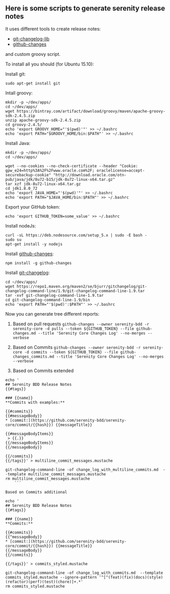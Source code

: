 ## Here is some scripts to generate serenity release notes

It uses different tools to create release notes: 

* [git-changelog-lib](https://github.com/tomasbjerre/git-changelog-lib)
* [github-changes](https://github.com/lalitkapoor/github-changes)

and custom groovy script. 

To install all you should (for Ubuntu 15.10): 

Install git:

```
sudo apt-get install git
```

Intall groovy:

```
mkdir -p ~/dev/apps/
cd ~/dev/apps/
wget https://bintray.com/artifact/download/groovy/maven/apache-groovy-sdk-2.4.5.zip
unzip apache-groovy-sdk-2.4.5.zip 
cd groovy-2.4.5/
echo 'export GROOVY_HOME="'$(pwd)'"' >> ~/.bashrc
echo 'export PATH="$GROOVY_HOME/bin:$PATH"' >> ~/.bashrc

```

Install Java: 

```
mkdir -p ~/dev/apps/
cd ~/dev/apps/

wget --no-cookies --no-check-certificate --header "Cookie: gpw_e24=http%3A%2F%2Fwww.oracle.com%2F; oraclelicense=accept-securebackup-cookie" "http://download.oracle.com/otn-pub/java/jdk/8u72-b15/jdk-8u72-linux-x64.tar.gz"
tar xzf jdk-8u72-linux-x64.tar.gz
cd jdk1.8.0_72
echo 'export JAVA_HOME="'$(pwd)'"' >> ~/.bashrc
echo 'export PATH="$JAVA_HOME/bin:$PATH"' >> ~/.bashrc
```

Export your GitHub token: 

```
echo 'export GITHUB_TOKEN=some_value' >> ~/.bashrc
```
 
Install nodeJs: 

```
curl -sL https://deb.nodesource.com/setup_5.x | sudo -E bash -
sudo su 
apt-get install -y nodejs
```

Install [github-changes](https://github.com/lalitkapoor/github-changes):

```
npm install -g github-changes
```

Install [git-changelog](https://github.com/tomasbjerre/git-changelog-lib):

```
cd ~/dev/apps/
wget https://repo1.maven.org/maven2/se/bjurr/gitchangelog/git-changelog-command-line/1.9/git-changelog-command-line-1.9.tar
tar -xvf git-changelog-command-line-1.9.tar
cd git-changelog-command-line-1.9/bin
echo 'export PATH="'$(pwd)':$PATH"' >> ~/.bashrc
```

Now you can generate tree different reports:
 1. Based on pull requests
   ``` github-changes --owner serenity-bdd -r serenity-core -d pulls --token ${GITHUB_TOKEN} --file github-changes.md --title 'Serenity Core Changes Log' --no-merges --verbose ```

 2. Based on Commits
   ``` github-changes --owner serenity-bdd -r serenity-core -d commits --token ${GITHUB_TOKEN} --file github-changes_commits.md --title 'Serenity Core Changes Log' --no-merges --verbose ```

 3. Based on Commits extended
 ```
 echo '
 ## Serenity BDD Release Notes
 {{#tags}}
  
 ### {{name}}
 **Commits with examples:**
  
 {{#commits}}
 {{#messageBody}}
 * [commit:](https://github.com/serenity-bdd/serenity-core/commit/{{hash}}) {{messageTitle}} 
 
 {{#messageBodyItems}}
  > {{.}} 
 {{/messageBodyItems}}
 {{/messageBody}}
 
 {{/commits}}
 {{/tags}}' > multiline_commit_messages.mustache
 
 git-changelog-command-line -of change_log_with_multiline_commits.md  --template multiline_commit_messages.mustache
 rm multiline_commit_messages.mustache
     ```

Based on Commits additional

 ```
    echo '
    ## Serenity BDD Release Notes
    {{#tags}}
    
    ### {{name}}
    **Commits:**
    
    {{#commits}}
    {{^messageBody}}
    * [commit:](https://github.com/serenity-bdd/serenity-core/commit/{{hash}}) {{messageTitle}} 
    {{/messageBody}}
    {{/commits}}
    
    {{/tags}}' > commits_styled.mustache
    
    git-changelog-command-line -of change_log_with_commits.md  --template commits_styled.mustache --ignore-pattern '^[^(feat)(fix)(docs)(style)(refactor)(perf)(test)(chore)]+.*'
    rm commits_styled.mustache
```



